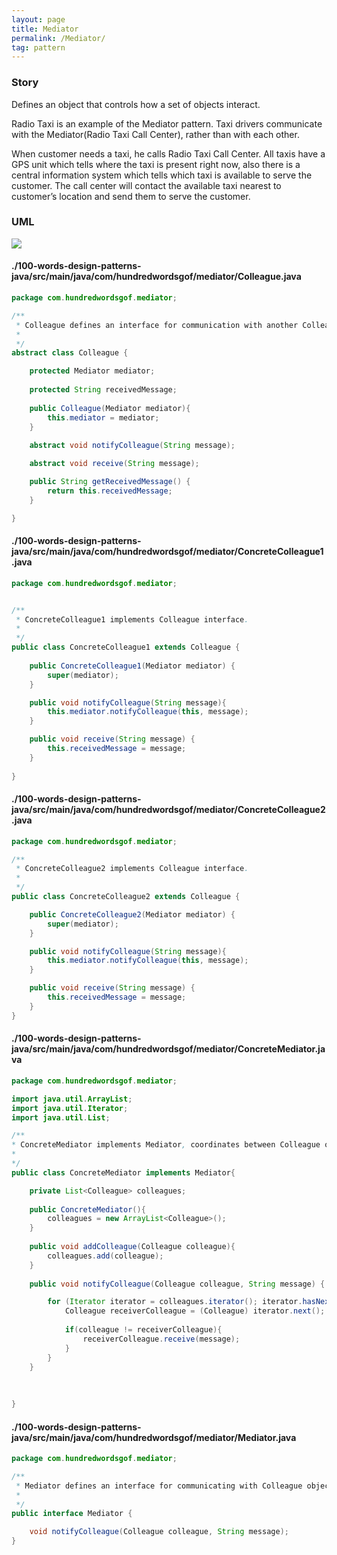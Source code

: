 ```yaml
---
layout: page
title: Mediator
permalink: /Mediator/
tag: pattern
---
```




### Story 

Defines an object that controls how a set of objects interact.

Radio Taxi is an example of the Mediator pattern.
Taxi drivers communicate with the Mediator(Radio Taxi Call Center), rather than with each other. 

When customer needs a taxi, he calls Radio Taxi Call Center. 
All taxis have a GPS unit which tells where the taxi is present right now, also there is a central information system which tells which taxi is available to serve the customer. 
The call center will contact the available taxi nearest to customer’s location and send them to serve the customer.



### UML 
![]({{site.baseurl}}/assets/img/mediator.png)

#### ./100-words-design-patterns-java/src/main/java/com/hundredwordsgof/mediator/Colleague.java
```java 
package com.hundredwordsgof.mediator;

/**
 * Colleague defines an interface for communication with another Colleague via mediator.
 *
 */
abstract class Colleague {

	protected Mediator mediator;
	
	protected String receivedMessage;
	
	public Colleague(Mediator mediator){
		this.mediator = mediator;
	}
	
	abstract void notifyColleague(String message);

	abstract void receive(String message);

	public String getReceivedMessage() {
		return this.receivedMessage;
	}

}
```

#### ./100-words-design-patterns-java/src/main/java/com/hundredwordsgof/mediator/ConcreteColleague1.java
```java 
package com.hundredwordsgof.mediator;


/**
 * ConcreteColleague1 implements Colleague interface.
 *
 */
public class ConcreteColleague1 extends Colleague {
	
	public ConcreteColleague1(Mediator mediator) {
		super(mediator);
	}

	public void notifyColleague(String message){
		this.mediator.notifyColleague(this, message);
	}

	public void receive(String message) {
		this.receivedMessage = message;
	}
		
}
```

#### ./100-words-design-patterns-java/src/main/java/com/hundredwordsgof/mediator/ConcreteColleague2.java
```java 
package com.hundredwordsgof.mediator;

/**
 * ConcreteColleague2 implements Colleague interface.
 *
 */
public class ConcreteColleague2 extends Colleague {

	public ConcreteColleague2(Mediator mediator) {
		super(mediator);
	}

	public void notifyColleague(String message){
		this.mediator.notifyColleague(this, message);
	}

	public void receive(String message) {
		this.receivedMessage = message;	
	}
}
```

#### ./100-words-design-patterns-java/src/main/java/com/hundredwordsgof/mediator/ConcreteMediator.java
```java 
package com.hundredwordsgof.mediator;

import java.util.ArrayList;
import java.util.Iterator;
import java.util.List;

/**
* ConcreteMediator implements Mediator, coordinates between Colleague objects.
*
*/
public class ConcreteMediator implements Mediator{

	private List<Colleague> colleagues;
	
	public ConcreteMediator(){	
		colleagues = new ArrayList<Colleague>();
	}
	
	public void addColleague(Colleague colleague){
		colleagues.add(colleague);
	}
	
	public void notifyColleague(Colleague colleague, String message) {

		for (Iterator iterator = colleagues.iterator(); iterator.hasNext();) {
			Colleague receiverColleague = (Colleague) iterator.next();
		
			if(colleague != receiverColleague){
				receiverColleague.receive(message);
			}
		}
	}
	
	
	
}
```

#### ./100-words-design-patterns-java/src/main/java/com/hundredwordsgof/mediator/Mediator.java
```java 
package com.hundredwordsgof.mediator;

/**
 * Mediator defines an interface for communicating with Colleague objects.
 *
 */
public interface Mediator {

	void notifyColleague(Colleague colleague, String message);
}
```

